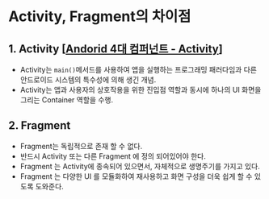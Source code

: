 # Activity, Fragment의 차이점

[//]: # ([[참고 사이트#1]])
[//]: # (<img src="img.png" width="300"/>  <br>)

[//]: # (Activity 가 방안의 바닥이라면, View 라는 가구를 바닥 위에 배치할 수 있다.)

[//]: # (마찬가지로 Fragment 도 Activity 또는 다른 Fragment 위에 있어야 한다.)

[//]: # ()
[//]: # (하지만, Activity 와 View 만 있어도 하나의 방을 만들 수 있는데 왜 Fragment 가 필요할까?)

[//]: # ()
[//]: # (예를 들면,  )

[//]: # (새로 이사한 방&#40;Activity&#41; 에 가구 &#40;View&#41;를 채워야 한다.)

[//]: # (기존에 사용 하였던 가구&#40;View&#41;의 색상은 Black색상의 가구&#40;View&#41;들이기 때문에 도배&#40;Fragment&#41;가 되지 않은 방&#40;Activity&#41;에 배치를 하니)

[//]: # (너무 칙칙하고 아름답지가 않다.  )

[//]: # (이때 새로운 도배&#40;Fragment&#41; 를 하얀색, 파스텔 톤으로 다시 구성하니 기존 사용하던 가구&#40;View&#41; 가 더 돋보이기 시작했다.)

[//]: # ()
[//]: # (위에 예시는 상당히 View 에 종속되어 있는 예시이지만, 기능적으로 따지고 봐도 별 차이가 없어보인다.)



## 1. Activity [[Andorid 4대 컴퍼넌트 - Activity]]

- Activity는 `main()`메서드를 사용하여 앱을 실행하는 프로그래밍 패러다임과 다른 안드로이드 시스템의 특수성에 의해 생긴 개념.
- Activity는 앱과 사용자의 상호작용을 위한 진입점 역할과 동시에 하나의 UI 화면을 그리는 Container 역할을 수행.

## 2. Fragment

- Fragment는 독립적으로 존재 할 수 없다.
- 반드시 Activity 또는 다른 Fragment 에 정의 되어있어야 한다.
- Fragment 는 Activity에 종속되어 있으면서, 자체적으로 생명주기를 가지고 있다.
- Fragment 는 다양한 UI 를 모듈화하여 재사용하고 화면 구성을 더욱 쉽게 할 수 있도록 도와준다.

[참고 사이트#1]: https://milkye.tistory.com/60
[Andorid 4대 컴퍼넌트 - Activity]: https://gitlab.com/y_e/androidapplab/-/blob/main/JINA/Theory/1.%20Android/1.%20Android%20Components/Android%20Components_Activity.md?ref_type=heads
